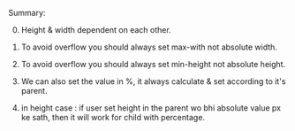 Summary:

0. Height & width dependent on each other.

1. To avoid overflow you should always set max-with not absolute width.

2. To avoid overflow you should always set min-height not absolute height.

3. We can also set the value in %, it always calculate & set according to it's parent.

4. in height case : if user set height in the parent wo bhi absolute value px ke sath, then it will work for child with percentage.